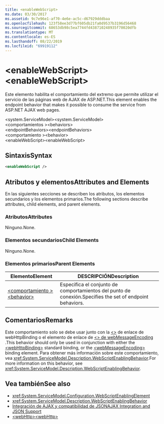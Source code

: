 ```yaml
---
title: <enableWebScript>
ms.date: 03/30/2017
ms.assetid: 9c7e96e1-af70-4e6e-ac5c-d67929dddbaa
ms.openlocfilehash: 123f58ee3d77bf605db21fa0d9537b3196d56468
ms.sourcegitcommit: 68653db98c5ea7744fd438710248935f70020dfb
ms.translationtype: MT
ms.contentlocale: es-ES
ms.lasthandoff: 08/22/2019
ms.locfileid: "69919112"
---
```

# <a name="enablewebscript"></a><span data-ttu-id="a9135-101">\<enableWebScript></span><span class="sxs-lookup"><span data-stu-id="a9135-101">\<enableWebScript></span></span>
<span data-ttu-id="a9135-102">Este elemento habilita el comportamiento del extremo que permite utilizar el servicio de las páginas web de AJAX de ASP.NET.</span><span class="sxs-lookup"><span data-stu-id="a9135-102">This element enables the endpoint behavior that makes it possible to consume the service from ASP.NET AJAX web pages.</span></span>  
  
 <span data-ttu-id="a9135-103">\<system.ServiceModel></span><span class="sxs-lookup"><span data-stu-id="a9135-103">\<system.ServiceModel></span></span>  
<span data-ttu-id="a9135-104">\<comportamientos ></span><span class="sxs-lookup"><span data-stu-id="a9135-104">\<behaviors></span></span>  
<span data-ttu-id="a9135-105">\<endpointBehaviors></span><span class="sxs-lookup"><span data-stu-id="a9135-105">\<endpointBehaviors></span></span>  
<span data-ttu-id="a9135-106">\<comportamiento ></span><span class="sxs-lookup"><span data-stu-id="a9135-106">\<behavior></span></span>  
<span data-ttu-id="a9135-107">\<enableWebScript></span><span class="sxs-lookup"><span data-stu-id="a9135-107">\<enableWebScript></span></span>  
  
## <a name="syntax"></a><span data-ttu-id="a9135-108">Sintaxis</span><span class="sxs-lookup"><span data-stu-id="a9135-108">Syntax</span></span>  
  
```xml  
<enableWebScript />
```  
  
## <a name="attributes-and-elements"></a><span data-ttu-id="a9135-109">Atributos y elementos</span><span class="sxs-lookup"><span data-stu-id="a9135-109">Attributes and Elements</span></span>  
 <span data-ttu-id="a9135-110">En las siguientes secciones se describen los atributos, los elementos secundarios y los elementos primarios.</span><span class="sxs-lookup"><span data-stu-id="a9135-110">The following sections describe attributes, child elements, and parent elements.</span></span>  
  
### <a name="attributes"></a><span data-ttu-id="a9135-111">Atributos</span><span class="sxs-lookup"><span data-stu-id="a9135-111">Attributes</span></span>  
 <span data-ttu-id="a9135-112">Ninguno.</span><span class="sxs-lookup"><span data-stu-id="a9135-112">None.</span></span>  
  
### <a name="child-elements"></a><span data-ttu-id="a9135-113">Elementos secundarios</span><span class="sxs-lookup"><span data-stu-id="a9135-113">Child Elements</span></span>  
 <span data-ttu-id="a9135-114">Ninguno.</span><span class="sxs-lookup"><span data-stu-id="a9135-114">None.</span></span>  
  
### <a name="parent-elements"></a><span data-ttu-id="a9135-115">Elementos primarios</span><span class="sxs-lookup"><span data-stu-id="a9135-115">Parent Elements</span></span>  
  
|<span data-ttu-id="a9135-116">Elemento</span><span class="sxs-lookup"><span data-stu-id="a9135-116">Element</span></span>|<span data-ttu-id="a9135-117">DESCRIPCIÓN</span><span class="sxs-lookup"><span data-stu-id="a9135-117">Description</span></span>|  
|-------------|-----------------|  
|[<span data-ttu-id="a9135-118">\<comportamiento ></span><span class="sxs-lookup"><span data-stu-id="a9135-118">\<behavior></span></span>](behavior-of-endpointbehaviors.md)|<span data-ttu-id="a9135-119">Especifica el conjunto de comportamientos del punto de conexión.</span><span class="sxs-lookup"><span data-stu-id="a9135-119">Specifies the set of endpoint behaviors.</span></span>|  
  
## <a name="remarks"></a><span data-ttu-id="a9135-120">Comentarios</span><span class="sxs-lookup"><span data-stu-id="a9135-120">Remarks</span></span>  
 <span data-ttu-id="a9135-121">Este comportamiento solo se debe usar junto con la [ \<>](webhttpbinding.md) de enlace de webHttpBinding o el elemento de enlace de [ \<> de webMessageEncoding](webmessageencoding.md) .</span><span class="sxs-lookup"><span data-stu-id="a9135-121">This behavior should only be used in conjunction with either the [\<webHttpBinding>](webhttpbinding.md) standard binding, or the [\<webMessageEncoding>](webmessageencoding.md) binding element.</span></span>  <span data-ttu-id="a9135-122">Para obtener más información sobre este comportamiento, vea <xref:System.ServiceModel.Description.WebScriptEnablingBehavior>.</span><span class="sxs-lookup"><span data-stu-id="a9135-122">For more information on this behavior, see <xref:System.ServiceModel.Description.WebScriptEnablingBehavior>.</span></span>  
  
## <a name="see-also"></a><span data-ttu-id="a9135-123">Vea también</span><span class="sxs-lookup"><span data-stu-id="a9135-123">See also</span></span>

- <xref:System.ServiceModel.Configuration.WebScriptEnablingElement>
- <xref:System.ServiceModel.Description.WebScriptEnablingBehavior>
- [<span data-ttu-id="a9135-124">Integración de AJAX y compatibilidad de JSON</span><span class="sxs-lookup"><span data-stu-id="a9135-124">AJAX Integration and JSON Support</span></span>](../../../wcf/feature-details/ajax-integration-and-json-support.md)
- [<span data-ttu-id="a9135-125">\<webHttp></span><span class="sxs-lookup"><span data-stu-id="a9135-125">\<webHttp></span></span>](webhttp.md)
